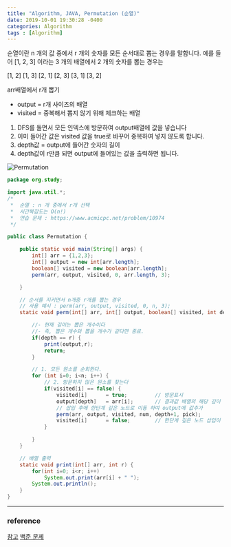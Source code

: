 ```yaml
---
title: "Algorithm, JAVA, Permutation (순열)"
date: 2019-10-01 19:30:28 -0400
categories: Algorithm
tags : [Algorithm]
---
```

순열이란 n 개의 값 중에서 r 개의 숫자를 모든 순서대로 뽑는 경우를 말합니다.
예를 들어 [1, 2, 3] 이라는 3 개의 배열에서 2 개의 숫자를 뽑는 경우는

[1, 2]
[1, 3]
[2, 1]
[2, 3]
[3, 1]
[3, 2]

arr배열에서 r개 뽑기
- output   = r개 사이즈의 배열
- visited  = 중복해서 뽑지 않기 위해 체크하는 배열

1. DFS를 돌면서 모든 인덱스에 방문하여 output배열에 값을 넣습니다
2. 이미 들어간 값은 visited 값을 true로 바꾸어 중복하여 넣지 않도록 합니다.
3. depth값 = output에 들어간 숫자의 길이
4. depth값이 r만큼 되면 output에 들어있는 값을 출력하면 됩니다.

![Permutation](https://user-images.githubusercontent.com/55946791/65956241-e593de80-e484-11e9-84f7-39d8d818e53f.png)

```java
package org.study;

import java.util.*;
/*
 *  순열 : n 개 중에서 r개 선택
 *  시간복잡도는 O(n!)
 *  연습 문제 : https://www.acmicpc.net/problem/10974
 */

public class Permutation {

	public static void main(String[] args) {
		int[] arr = {1,2,3};
		int[] output = new int[arr.length];
		boolean[] visited = new boolean[arr.length];
		perm(arr, output, visited, 0, arr.length, 3);

	}

	// 순서를 지키면서 n개중 r개를 뽑는 경우
	// 사용 예시 : perm(arr, output, visited, 0, n, 3);
	static void perm(int[] arr, int[] output, boolean[] visited, int depth, int n, int r) {

		//- 현재 깊이는 뽑은 개수이다
		//- 즉, 뽑은 개수와 뽑을 개수가 같다면 종료.
		if(depth == r) {
			print(output,r);
			return;
		}

		// 1. 모든 원소를 순회한다.
		for (int i=0; i<n; i++) {
			// 2. 방문하지 않은 원소를 찾는다
			if(visited[i] == false) {
				visited[i] 		= true;			// 방문표시
				output[depth]	= arr[i];		// 결과값 배열의 해당 깊이 자리에 방문하지 않는 원소를 삽입
				// 삽입 후에 한단계 깊은 노드로 이동 하여 output에 값추가
				perm(arr, output, visited, num, depth+1, pick);
				visited[i] 		= false;		// 한단계 깊은 노드 삽입이 끝나고 부모노드로 왔을때 arr[]의 다음 원소를 해당 자리에 넣을수 있다.
			}

		}
	}

	// 배열 출력
	static void print(int[] arr, int r) {
        for(int i=0; i<r; i++)
            System.out.print(arr[i] + " ");
		System.out.println();
	}
}
```
---

### reference
[참고](https://bcp0109.tistory.com/14)
[백준 문제](https://www.acmicpc.net/problem/10974)
